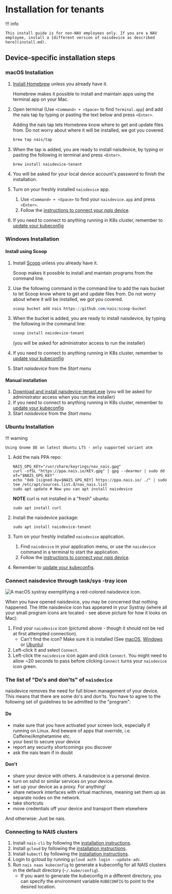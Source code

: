 # Installation for tenants

!!! info

    This install guide is for non-NAV employees only. If you are a NAV employee, install a [different version of naisdevice as described here](install.md).

## Device-specific installation steps

### macOS Installation

1. [Install Homebrew](https://brew.sh/) unless you already have it.

   Homebrew makes it possible to install and maintain apps using the terminal app on your Mac.

1. Open terminal (Use `<Command> + <Space>` to find `Terminal.app`) and add the nais tap by typing or pasting the text below and press `<Enter>`.

   Adding the nais tap lets Homebrew know where to get and update files from. Do not worry about where it will be installed, we got you covered.

   ```bash
   brew tap nais/tap
   ```

1. When the tap is added, you are ready to install naisdevice, by typing or pasting the following in terminal and press `<Enter>`.

   ```bash
   brew install naisdevice-tenant
   ```

1. You will be asked for your local device account's password to finish the installation.

1. Turn on your freshly installed `naisdevice` app.

   1. Use `<Command> + <Space>` to find your `naisdevice.app` and press `<Enter>`.
   1. Follow the [instructions to connect your _nais_ device](#connect-naisdevice-through-tasksys-tray-icon).

1. If you need to connect to anything running in K8s cluster, remember to [update your kubeconfig](https://docs.nais.io/device/install/#connecting-to-nais-clusters)

### Windows Installation

#### Install using Scoop

1. Install [Scoop](https://scoop.sh) unless you already have it.

   Scoop makes it possible to install and maintain programs from the command line.

1. Use the following command in the command line to add the nais bucket to let Scoop know where to get and update files from. Do not worry about where it will be installed, we got you covered.
   ```powershell
   scoop bucket add nais https://github.com/nais/scoop-bucket
   ```
1. When the bucket is added, you are ready to install naisdevice, by typing the following in the command line:
   ```powershell
   scoop install naisdevice-tenant
   ```
   (you will be asked for administrator access to run the installer)
1. If you need to connect to anything running in K8s cluster, remember to [update your kubeconfig](https://docs.nais.io/device/install/#connecting-to-nais-clusters)
1. Start _naisdevice_ from the _Start menu_

#### Manual installation

1. [Download and install naisdevice-tenant.exe](https://github.com/nais/device/releases/latest)
   (you will be asked for administrator access when you run the installer)
1. If you need to connect to anything running in K8s cluster, remember to [update your kubeconfig](https://docs.nais.io/device/install/#connecting-to-nais-clusters)
1. Start _naisdevice_ from the _Start menu_

### Ubuntu Installation

!!! warning

    Using Gnome DE on latest Ubuntu LTS - only supported variant atm

1. Add the nais PPA repo:

   ```
   NAIS_GPG_KEY="/usr/share/keyrings/nav_nais.gpg"
   curl -sfSL "https://ppa.nais.io/KEY.gpg" | gpg --dearmor | sudo dd of="$NAIS_GPG_KEY"
   echo "deb [signed-by=$NAIS_GPG_KEY] https://ppa.nais.io/ ./" | sudo tee /etc/apt/sources.list.d/nav_nais.list
   sudo apt update # Now you can apt install naisdevice
   ```

   **NOTE** curl is not installed in a "fresh" ubuntu:

   ```
   sudo apt install curl
   ```

1. Install the naisdevice package:
   ```
   sudo apt install naisdevice-tenant
   ```
1. Turn on your freshly installed `naisdevice` application.
   1. Find `naisdevice` in your application menu, or use the `naisdevice` command in a terminal to start the application.
   2. Follow the [instructions to connect your _nais_ device](#connect-naisdevice-through-tasksys-tray-icon).
1. Remember to [update your kubeconfig](install.md#connecting-to-nais-clusters).

### Connect naisdevice through task/sys -tray icon

![A macOS systray exemplifying a red-colored `naisdevice` icon.](../assets/naisdevice-systray-icon.svg)

When you have opened naisdevice, you may be concerned that nothing happened. The little naisdevice icon has appeared in your Systray (where all your small program icons are located - see above picture for how it looks on Mac):

1. Find your `naisdevice` icon (pictured above - though it should not be red at first attempted connection).
   - Can't find the icon? Make sure it is installed (See [macOS](#macos-installation), [Windows](#windows-installation) or [Ubuntu](#ubuntu-installation))
1. Left-click it and select `Connect`.
1. Left-click the `naisdevice` icon again and click `Connect`.
   You might need to allow ~20 seconds to pass before clicking `Connect` turns your `naisdevice` icon green.

### The list of "Do's and don'ts" of `naisdevice`

naisdevice removes the need for full blown management of your device.
This means that there are some do's and don'ts. You have to agree to the following set of guidelines to be admitted to the "program":

#### Do

- make sure that you have activated your screen lock, especially if running on Linux. And beware of apps that override, i.e. Caffeine/Amphetamine etc.
- your best to secure your device
- report any security shortcomings you discover
- ask the nais team if in doubt

#### Don't

- share your device with others. A naisdevice is a personal device.
- turn on sshd or similar services on your device.
- set up your device as a proxy. For anything!
- share network interfaces with virtual machines, meaning set them up as separate nodes on the network.
- take shortcuts
- move credentials off your device and transport them elsewhere

And otherwise: Just be nais.

### Connecting to NAIS clusters

1. Install `nais-cli` by following the [installation instructions](/cli/install.md).
1. Install `gcloud` by following the [installation instructions](https://cloud.google.com/sdk/docs/install).
1. Install `kubectl` by following the [installation instructions](https://kubernetes.io/docs/tasks/tools/install-kubectl/).
1. Login to gcloud by running `gcloud auth login --update-adc`.
1. Run `nais naas kubeconfig` to generate a kubeconfig for all NAIS clusters in the default directory (`~/.kube/config`).
   - If you want to generate the kubeconfig in a different directory, you can specify the environment variable `KUBECONFIG` to point to the desired location.
